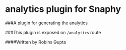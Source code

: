 # analytics plugin for Snaphy


###A plugin for generating the analytics 

###This plugin is exposed on  `/analytics` route




####Written by Robins Gupta

